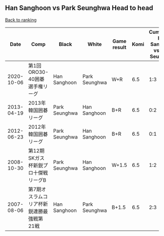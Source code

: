## Han Sanghoon vs Park Seunghwa Head to head

[Back to ranking](../../index.md)




| **Date** | **Comp** | **Black** | **White** | **Game result** | **Komi** | **Cumulative Han Sanghoon vs Park Seunghwa** | **Han Sanghoon streak** | **Park Seunghwa streak** | 
| --- | --- | --- | --- | --- | --- | --- | --- | --- |
| 2020-10-06 | 第1回ORO30-40囲碁選手権リーグ | Han Sanghoon | Park Seunghwa | W+R | 6.5 | 1:3 | 0 | 1 | 
| 2013-04-19 | 2013年韓国囲碁リーグ | Park Seunghwa | Han Sanghoon | B+R | 6.5 | 0:2 | 0 | 2 | 
| 2012-06-23 | 2012年韓国囲碁リーグ | Park Seunghwa | Han Sanghoon | B+R | 6.5 | 0:1 | 0 | 1 | 
| 2008-10-30 | 第12期SKガス杯新鋭プロ十傑戦リーグB | Park Seunghwa | Han Sanghoon | W+1.5 | 6.5 | 1:2 | 1 | 0 | 
| 2007-08-06 | 第7期オスラムコリア杯新鋭連勝最強戦第21戦 | Han Sanghoon | Park Seunghwa | B+1.5 | 6.5 | 2:3 | 1 | 0 |





